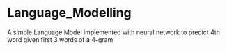 # Language_Modelling
A simple Language Model implemented with neural network to predict 4th word given first 3 words of a 4-gram
